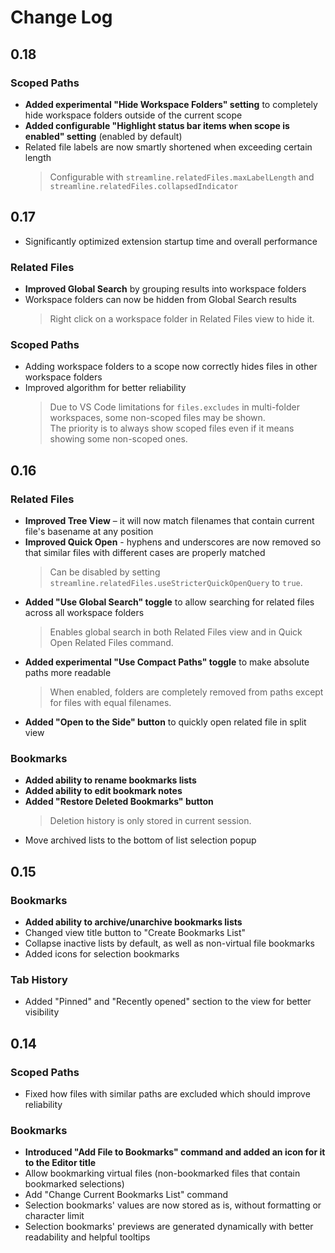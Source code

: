 # Change Log

## 0.18

### Scoped Paths

- **Added experimental "Hide Workspace Folders" setting** to completely hide workspace folders outside of the current scope
- **Added configurable "Highlight status bar items when scope is enabled" setting** (enabled by default)
- Related file labels are now smartly shortened when exceeding certain length
  > Configurable with `streamline.relatedFiles.maxLabelLength` and `streamline.relatedFiles.collapsedIndicator`

## 0.17

- Significantly optimized extension startup time and overall performance

### Related Files

- **Improved Global Search** by grouping results into workspace folders
- Workspace folders can now be hidden from Global Search results
  > Right click on a workspace folder in Related Files view to hide it.

### Scoped Paths

- Adding workspace folders to a scope now correctly hides files in other workspace folders
- Improved algorithm for better reliability
  > Due to VS Code limitations for `files.excludes` in multi-folder workspaces, some non-scoped files may be shown.  
  > The priority is to always show scoped files even if it means showing some non-scoped ones.

## 0.16

### Related Files

- **Improved Tree View** – it will now match filenames that contain current file's basename at any position
- **Improved Quick Open** - hyphens and underscores are now removed so that similar files with different cases are properly matched
  > Can be disabled by setting `streamline.relatedFiles.useStricterQuickOpenQuery` to `true`.
- **Added "Use Global Search" toggle** to allow searching for related files across all workspace folders
  > Enables global search in both Related Files view and in Quick Open Related Files command.
- **Added experimental "Use Compact Paths" toggle** to make absolute paths more readable
  > When enabled, folders are completely removed from paths except for files with equal filenames.
- **Added "Open to the Side" button** to quickly open related file in split view

### Bookmarks

- **Added ability to rename bookmarks lists**
- **Added ability to edit bookmark notes**
- **Added "Restore Deleted Bookmarks" button**
  > Deletion history is only stored in current session.
- Move archived lists to the bottom of list selection popup

## 0.15

### Bookmarks

- **Added ability to archive/unarchive bookmarks lists**
- Changed view title button to "Create Bookmarks List"
- Collapse inactive lists by default, as well as non-virtual file bookmarks
- Added icons for selection bookmarks

### Tab History

- Added "Pinned" and "Recently opened" section to the view for better visibility

## 0.14

### Scoped Paths

- Fixed how files with similar paths are excluded which should improve reliability

### Bookmarks

- **Introduced "Add File to Bookmarks" command and added an icon for it to the Editor title**
- Allow bookmarking virtual files (non-bookmarked files that contain bookmarked selections)
- Add "Change Current Bookmarks List" command
- Selection bookmarks' values are now stored as is, without formatting or character limit
- Selection bookmarks' previews are generated dynamically with better readability and helpful tooltips
